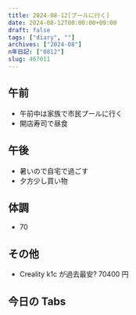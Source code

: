 ```yaml
---
title: 2024-08-12[プールに行く]
date: 2024-08-12T00:00:00+09:00
draft: false
tags: ["diary", ""]
archives: ["2024-08"]
n年日記: ["0812"]
slug: 467011
---
```


## 午前

- 午前中は家族で市民プールに行く
- 開店寿司で昼食

## 午後

- 暑いので自宅で過ごす
- 夕方少し買い物

## 体調

- 70

## その他

- Creality k1c が過去最安? 70400 円

## 今日の Tabs
